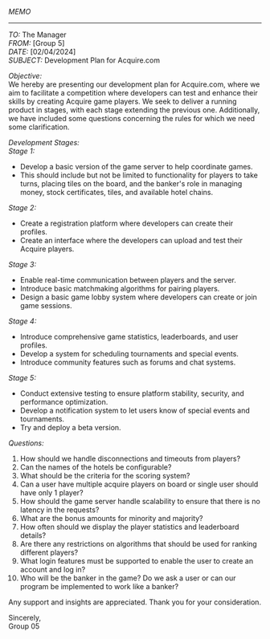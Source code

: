 *MEMO*

---

*TO:* The Manager  
*FROM:* [Group 5] <br/>
*DATE:* [02/04/2024]  
*SUBJECT:* Development Plan for Acquire.com


*Objective:* <br/>
We hereby are presenting our development plan for Acquire.com, where we aim to facilitate a competition where developers can test and enhance their skills by creating Acquire game players.
We seek to deliver a running product in stages, with each stage extending the previous one. Additionally, we have included some questions concerning the rules for which we need some clarification.

*Development Stages:* <br/>
*Stage 1:* <br/>
+ Develop a basic version of the game server to help coordinate games. <br/>
+ This should include but not be limited to functionality for players to take turns, placing tiles on the board, and the banker's role in managing money, stock certificates, tiles, and available hotel chains.

*Stage 2:* <br/>
+ Create a registration platform where developers can create their profiles.  <br/>
+ Create an interface where the developers can upload and test their Acquire players. <br/>

*Stage 3:* <br/>
+ Enable real-time communication between players and the server. <br/>
+ Introduce basic matchmaking algorithms for pairing players. <br/>
+ Design a basic game lobby system where developers can create or join game sessions. <br/>

*Stage 4:* <br/>
+ Introduce comprehensive game statistics, leaderboards, and user profiles. <br/>
+ Develop a system for scheduling tournaments and special events. <br/>
+ Introduce community features such as forums and chat systems. <br/>

*Stage 5:* <br/>
+  Conduct extensive testing to ensure platform stability, security, and performance optimization. <br/>
+ Develop a notification system to let users know of special events and tournaments. <br/>
+ Try and deploy a beta version. <br/>



*Questions:* <br/>
1. How should we handle disconnections and timeouts from players? <br/>
2. Can the names of the hotels be configurable? <br/>
3. What should be the criteria for the scoring system? <br/>
4. Can a user have multiple acquire players on board or single user should have only 1 player? <br/>
5. How should the game server handle scalability to ensure that there is no latency in the requests? <br/>
6. What are the bonus amounts for minority and majority? <br/>
7. How often should we display the player statistics and leaderboard details? <br/>
8. Are there any restrictions on algorithms that should be used for ranking different players? <br/>
9. What login features must be supported to enable the user to create an account and log in? <br/>
10. Who will be the banker in the game? Do we ask a user or can our program be implemented to work like a banker? <br/>


Any support and insights are appreciated. Thank you for your consideration.

Sincerely, <br/>
Group 05
